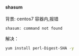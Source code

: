  #### shasum

背景: centos7 容器内,报错
```sh
shasum: command not found
```

解决：
```sh
yum install perl-Digest-SHA -y
```